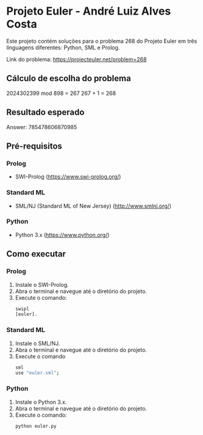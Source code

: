 # Projeto Euler - André Luiz Alves Costa

Este projeto contém soluções para o problema 268 do Projeto Euler em três linguagens diferentes: Python, SML e Prolog.

Link do problema: https://projecteuler.net/problem=268

## Cálculo de escolha do problema
2024302399 mod 898 = 267
267 + 1 = 268

## Resultado esperado
Answer: 785478606870985

## Pré-requisitos

### Prolog
- SWI-Prolog (https://www.swi-prolog.org/)

### Standard ML
- SML/NJ (Standard ML of New Jersey) (http://www.smlnj.org/)

### Python
- Python 3.x (https://www.python.org/)

## Como executar

### Prolog
1. Instale o SWI-Prolog.
2. Abra o terminal e navegue até o diretório do projeto.
3. Execute o comando:
    ```sh
    swipl
    [euler].

### Standard ML
1. Instale o SML/NJ.
2. Abra o terminal e navegue até o diretório do projeto.
3. Execute o comando
    ```sh
    sml
    use "euler.sml";

### Python
1. Instale o Python 3.x.
2. Abra o terminal e navegue até o diretório do projeto.
3. Execute o comando:
    ```sh
    python euler.py
